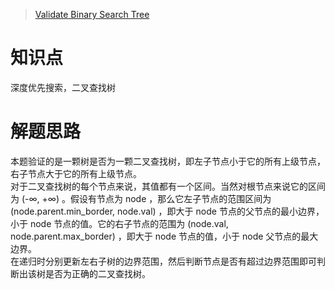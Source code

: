 > [Validate Binary Search Tree](https://leetcode.com/problems/validate-binary-search-tree/description/)

# 知识点
深度优先搜索，二叉查找树

# 解题思路
本题验证的是一颗树是否为一颗二叉查找树，即左子节点小于它的所有上级节点，右子节点大于它的所有上级节点。  
对于二叉查找树的每个节点来说，其值都有一个区间。当然对根节点来说它的区间为 (-∞, +∞) 。假设有节点为 node ，那么它左子节点的范围区间为 (node.parent.min_border, node.val) ，即大于 node 节点的父节点的最小边界，小于 node 节点的值。它的右子节点的范围为 (node.val, node.parent.max_border) ，即大于 node 节点的值，小于 node 父节点的最大边界。  
在递归时分别更新左右子树的边界范围，然后判断节点是否有超过边界范围即可判断出该树是否为正确的二叉查找树。